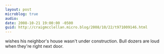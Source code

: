```yaml
---
layout: post
microblog: true
audio: 
date: 2008-10-21 19:00:00 -0500
guid: http://craigmcclellan.micro.blog/2008/10/22/t971009146.html
---
```

wishes his neighbor's house wasn't under construction.  Bull dozers are loud when they're right next door.
